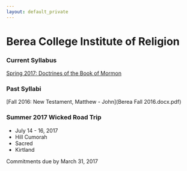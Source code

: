 ```yaml
---
layout: default_private
---
```


Berea College Institute of Religion
===================================

### Current Syllabus
[Spring 2017: Doctrines of the Book of Mormon](Berea-Spring2017-Syllabus-1.pdf)

### Past Syllabi
[Fall 2016: New Testament, Matthew - John](Berea Fall 2016.docx.pdf)

### Summer 2017 Wicked Road Trip
* July 14 - 16, 2017
* Hill Cumorah 
* Sacred 
* Kirtland

Commitments due by March 31, 2017
